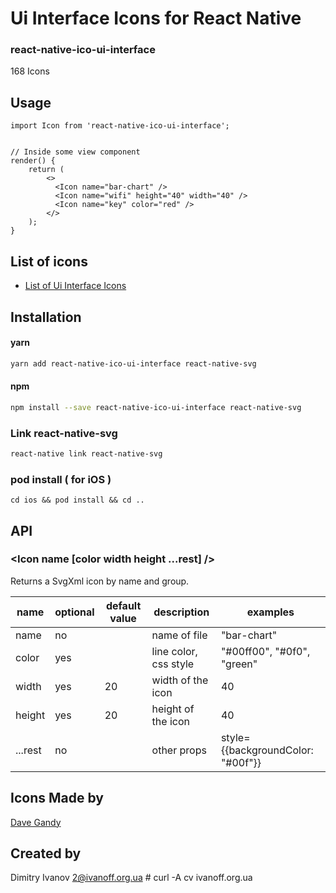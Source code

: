 # Ui Interface Icons for React Native

### react-native-ico-ui-interface

168 Icons

## Usage

```
import Icon from 'react-native-ico-ui-interface';


// Inside some view component
render() {
    return (
        <>
          <Icon name="bar-chart" />
          <Icon name="wifi" height="40" width="40" />
          <Icon name="key" color="red" />
        </>
    );
}

```

## List of icons

- [List of Ui Interface Icons](http://ico.simpleness.org/pack/ui-interface)

## Installation

#### yarn

```bash
yarn add react-native-ico-ui-interface react-native-svg
```

#### npm

```bash
npm install --save react-native-ico-ui-interface react-native-svg
```

### Link react-native-svg

```bash
react-native link react-native-svg
```

### pod install ( for iOS )

```
cd ios && pod install && cd ..
```

## API

### <Icon name [color width height ...rest] />

Returns a SvgXml icon by name and group.

 name | optional | default value | description | examples
------|----------|---------------|-------------|---------
name | no |  | name of file | "bar-chart"
color | yes | | line color, css style | "#00ff00", "#0f0", "green"
width | yes | 20 | width of the icon | 40
height | yes | 20 | height of the icon | 40
...rest | no | | other props | style={{backgroundColor: "#00f"}}

## Icons Made by

[Dave Gandy](https://www.flaticon.com/authors/dave-gandy)

## Created by

Dimitry Ivanov <2@ivanoff.org.ua> # curl -A cv ivanoff.org.ua
